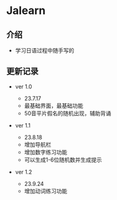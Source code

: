 # Jalearn
## 介绍
- 学习日语过程中随手写的
## 更新记录
- ver 1.0
  - 23.7.17
  - 最基础界面，最基础功能
  - 50音平片假名的随机出现，辅助背诵

- ver 1.1
  - 23.8.18
  - 增加导航栏
  - 增加数字练习功能
  - 可以生成1-6位随机数并生成提示

- ver 1.2
  - 23.9.24
  - 增加动词练习功能